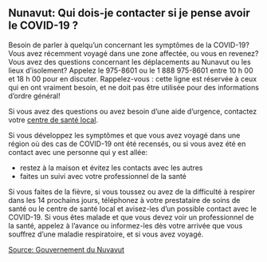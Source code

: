 ## Nunavut: Qui dois-je contacter si je pense avoir le COVID-19 ?

Besoin de parler à quelqu’un concernant les symptômes de la COVID-19? Vous avez récemment voyagé dans une zone affectée, ou vous en revenez? Vous avez des questions concernant les déplacements au Nunavut ou les lieux d’isolement? Appelez le 975-8601 ou le 1 888 975-8601 entre 10 h 00 et 18 h 00 pour en discuter. Rappelez-vous : cette ligne est réservée à ceux qui en ont vraiment besoin, et ne doit pas être utilisée pour des informations d’ordre général!

Si vous avez des questions ou avez besoin d’une aide d’urgence, contactez votre [centre de santé local](https://www.gov.nu.ca/fr/health/information/centres-de-sant%C3%A9).

Si vous développez les symptômes et que vous avez voyagé dans une région où des cas de COVID-19 ont été recensés, ou si vous avez été en contact avec une personne qui y est allée:

- restez à la maison et évitez les contacts avec les autres
- faites un suivi avec votre professionnel de la santé

Si vous faites de la fièvre, si vous toussez ou avez de la difficulté à respirer dans les 14 prochains jours, téléphonez à votre prestataire de soins de santé ou le centre de santé local et avisez-les d’un possible contact avec le COVID-19. Si vous êtes malade et que vous devez voir un professionnel de la santé, appelez à l’avance ou informez-les dès votre arrivée que vous souffrez d’une maladie respiratoire, et si vous avez voyagé.

[Source: Gouvernement du Nuvavut](https://www.gov.nu.ca/fr/sante/information/covid-19-nouveau-coronavirus)
